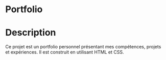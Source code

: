 # Portfolio

# Description
Ce projet est un portfolio personnel présentant mes compétences, projets et expériences. Il est construit en utilisant HTML et CSS.

 
